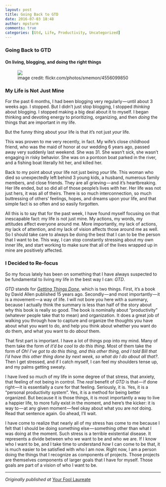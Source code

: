 ```yaml
---
layout: post
title: Going Back to GTD
date: 2016-07-03 18:48
author: mpsturm
comments: true
categories: [Gtd, Life, Productivity, Uncategorized]
---
```



<h3>Going Back to GTD</h3>
<h4>On living, blogging, and doing the right things</h4>
<figure class="wp-caption">

<img src="https://mikesturmblog.files.wordpress.com/2016/07/edb15-0ucbdfrijtclnwy1h.jpg">

<figcaption class="wp-caption-text">image credit: flickr.com/photos/smemon/4556099850</figcaption></figure><h3>My Life is Not Just Mine</h3>
<p>For the past 6 months, I had been blogging very regularly — until about 3 weeks ago. I stopped. But I didn’t just stop blogging, I stopped <em>thinking</em> about blogging. I stopped making a big deal about it to myself. I began thinking and devoting energy to prioritizing, organizing, and then <em>doing</em> the things that are important in my life.</p>
<p>But the funny thing about your life is that it’s not just <em>your</em> life.</p>
<p>This was proven to me very recently, in fact. My wife’s close childhood friend, who was the maid of honor at our wedding 6 years ago, passed away very suddenly last weekend. She was 31. She wasn’t sick, she wasn’t engaging in risky behavior. She was on a pontoon boat parked in the river, and a fishing boat literally hit her, and killed her.</p>
<p>Back to my point about your life not just being <em>your</em> life. This woman who died so unexpectedly left behind 3 young kids, a husband, numerous family members, and close friends. They are all grieving — and it’s heartbreaking. Her life ended, but so did all of those people’s lives <em>with</em> her. Her life was not just hers, it was all of theirs. There is so much interconnection, so much buttressing of others’ feelings, hopes, and dreams upon your life, and that simple fact is so often and so easily forgotten.</p>
<p>All this is to say that for the past week, I have found myself focusing on that inescapable fact: my life is not just mine. My actions, my words, my attitudes affect everyone around me. More importantly, my lack of actions, my lack of attention, and my lack of vision affects those around me as well. So I should take care to always be doing the best that I can to be the person that I want to be. This way, I can stop constantly stressing about my own inner life, and start working to make sure that all of the lives wrapped up in mine are positively affected.</p>
<h3>I Decided to Re-focus</h3>
<p>So my focus lately has been on something that I have always suspected to be fundamental to living my life in the best way I can: <em>GTD</em>.</p>
<p><em>GTD</em> stands for <a href="http://gettingthingsdone.com" target="_blank"><em>Getting Things Done</em></a>, which is two things. First, it’s a book by David Allen published 15 years ago. Secondly — and most importantly — it is a movement — a way of life. I will not bore you here with a summary, because I actually think the summary is less than half of the story about why this book is really so good. The book is nominally about “productivity” (whatever people take that to mean) and organization. It does a great job of walking you through how to capture and organize the thoughts you have about what you want to do, and help you think about whether you want do do them, and what you want to do <em>about</em> them.</p>
<p>That first part is important. I have a lot of things pop into my mind. Many of them take the form of <em>it’d be cool to do this thing</em>. Most of them take the form of <em>Oh! I’ve got to do this thing, and this other thing, and I told Bill that I’d have this other thing done by next week, so what do I do about all that?</em>. Then I get stressed, and if I catch myself, I can feel my shoulders tense up, and my palms getting sweaty.</p>
<p>I have lived so much of my life in some degree of that stress, that anxiety, that feeling of not being in control. The <em>real</em> benefit of <em>GTD</em> is that — if done right — it is essentially a cure for that feeling. Seriously, it is. Yes, it is a “personal productivity system”. Yes, it is a method for being better organized. But because it is those things, it is most importantly a way to live a happier life, to more fully exist in the moment, and here’s the kicker: it is way to — at any given moment — feel okay about what you are <em>not</em> doing. Read that sentence again. Go ahead, I’ll wait.</p>
<p>I have come to realize that nearly all of my stress has come to me because I felt that I should be doing something else — something other than what I was doing at the moment. Such stress is a terrible existential disease. It represents a divide between who we want to be and who we are. If I know who I want to be, and I take time to understand <em>how</em> I can come to be that, it is much easier to be satisfied with who I am now. Right now, I am a person doing the things that I recognize as components of projects. Those projects are themselves components of larger goals that I have for myself. Those goals are part of a vision of who I want to be.</p>
<hr>
<p><em>Originally published at </em><a href="http://www.mikesturm.net/Going-Back-to-GTD" target="_blank">Your Fool Laureate</a></p>
